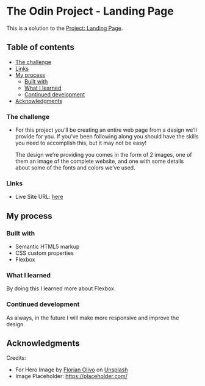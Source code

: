 
# The Odin Project - Landing Page

This is a solution to the [Project: Landing Page](https://www.theodinproject.com/paths/foundations/courses/foundations/lessons/landing-page).

## Table of contents

  - [The challenge](#the-challenge)
  - [Links](#links)
- [My process](#my-process)
  - [Built with](#built-with)
  - [What I learned](#what-i-learned)
  - [Continued development](#continued-development)
- [Acknowledgments](#acknowledgments)
### The challenge

  - For this project you’ll be creating an entire web page from a design we’ll provide for you. If you’ve been following along you should have the skills you need to accomplish this, but it may not be easy!

    The design we’re providing you comes in the form of 2 images, one of them an image of the complete website, and one with some details about some of the fonts and colors we’ve used.
    
### Links

- Live Site URL: [here](https://ted-dino.github.io/The-Odin-Project/landing-page/)

## My process

### Built with

- Semantic HTML5 markup
- CSS custom properties
- Flexbox

### What I learned

By doing this I learned more about Flexbox.

### Continued development

As always, in the future I will make more responsive and improve the design.

## Acknowledgments

Credits: 
 - For Hero Image by <a href="https://unsplash.com/@florianolv?utm_source=unsplash&utm_medium=referral&utm_content=creditCopyText">Florian Olivo</a> on <a href="https://unsplash.com/s/photos/html-code?utm_source=unsplash&utm_medium=referral&utm_content=creditCopyText">Unsplash</a>
 - Image Placeholder: https://placeholder.com/  
